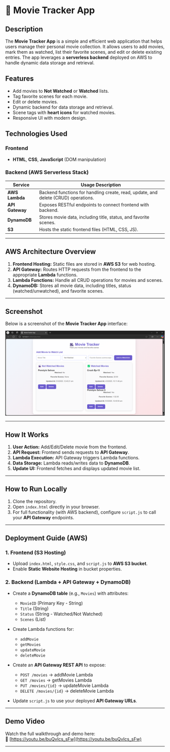 # 🎥 Movie Tracker App

## Description
The **Movie Tracker App** is a simple and efficient web application that helps users manage their personal movie collection. It allows users to add movies, mark them as watched, list their favorite scenes, and edit or delete existing entries. The app leverages a **serverless backend** deployed on AWS to handle dynamic data storage and retrieval.

## Features
- Add movies to **Not Watched** or **Watched** lists.
- Tag favorite scenes for each movie.
- Edit or delete movies.
- Dynamic backend for data storage and retrieval.
- Scene tags with **heart icons** for watched movies.
- Responsive UI with modern design.

## Technologies Used
### Frontend
- **HTML**, **CSS**, **JavaScript** (DOM manipulation)

### Backend (AWS Serverless Stack)
| Service      | Usage Description                                                                 |
|--------------|----------------------------------------------------------------------------------|
| **AWS Lambda** | Backend functions for handling create, read, update, and delete (CRUD) operations. |
| **API Gateway** | Exposes RESTful endpoints to connect frontend with backend.                     |
| **DynamoDB**  | Stores movie data, including title, status, and favorite scenes.                  |
| **S3**        | Hosts the static frontend files (HTML, CSS, JS).                                 |

---

## AWS Architecture Overview
1. **Frontend Hosting:** Static files are stored in **AWS S3** for web hosting.
2. **API Gateway:** Routes HTTP requests from the frontend to the appropriate **Lambda** functions.
3. **Lambda Functions:** Handle all CRUD operations for movies and scenes.
4. **DynamoDB:** Stores all movie data, including titles, status (watched/unwatched), and favorite scenes.

---

## Screenshot
Below is a screenshot of the **Movie Tracker App** interface:

![Movie Tracker Screenshot](Screenshot%202025-03-05%20004116.png)

---

## How It Works
1. **User Action:** Add/Edit/Delete movie from the frontend.
2. **API Request:** Frontend sends requests to **API Gateway**.
3. **Lambda Execution:** API Gateway triggers Lambda functions.
4. **Data Storage:** Lambda reads/writes data to **DynamoDB**.
5. **Update UI:** Frontend fetches and displays updated movie list.

---

## How to Run Locally
1. Clone the repository.
2. Open `index.html` directly in your browser.
3. For full functionality (with AWS backend), configure `script.js` to call your **API Gateway** endpoints.

---

## Deployment Guide (AWS)
### 1. Frontend (S3 Hosting)
- Upload `index.html`, `style.css`, and `script.js` to **AWS S3 bucket**.
- Enable **Static Website Hosting** in bucket properties.

### 2. Backend (Lambda + API Gateway + DynamoDB)
- Create a **DynamoDB table** (e.g., `Movies`) with attributes:
    - `MovieID` (Primary Key - String)
    - `Title` (String)
    - `Status` (String - Watched/Not Watched)
    - `Scenes` (List)

- Create Lambda functions for:
    - `addMovie`
    - `getMovies`
    - `updateMovie`
    - `deleteMovie`

- Create an **API Gateway REST API** to expose:
    - `POST /movies` → addMovie Lambda
    - `GET /movies` → getMovies Lambda
    - `PUT /movies/{id}` → updateMovie Lambda
    - `DELETE /movies/{id}` → deleteMovie Lambda

- Update `script.js` to use your deployed **API Gateway URLs**.

---

## Demo Video
Watch the full walkthrough and demo here:  
🔗 [https://youtu.be/buQvIcs_sFw](https://youtu.be/buQvIcs_sFw)

---



